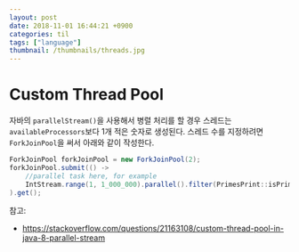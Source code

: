 ```yaml
---
layout: post
date: 2018-11-01 16:44:21 +0900
categories: til
tags: ["language"]
thumbnail: /thumbnails/threads.jpg
---
```


# Custom Thread Pool

자바의 `parallelStream()`을 사용해서 병렬 처리를 할 경우 스레드는 `availableProcessors`보다 1개 적은 숫자로 생성된다. 스레드 수를 지정하려면 `ForkJoinPool`을 써서 아래와 같이 작성한다.

```java
ForkJoinPool forkJoinPool = new ForkJoinPool(2);
forkJoinPool.submit(() ->
    //parallel task here, for example
    IntStream.range(1, 1_000_000).parallel().filter(PrimesPrint::isPrime).collect(toList())
).get();
```

참고:

- <https://stackoverflow.com/questions/21163108/custom-thread-pool-in-java-8-parallel-stream>
